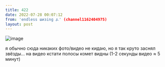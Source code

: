 ```yaml
---
title: 422
date: 2022-07-28 00:07:12
from: 'endless шизing ⍼' (channel1162404975)
layout: post
---
```


![image](photos/photo_15@28-07-2022_00-07-12.jpg)

я обычно сюда никаких фото/видео не кидаю, но я так круто заснял звёзды... 
на видео кстати полосы комет видны (1-2 секунды видео ≈ 5 минут)
